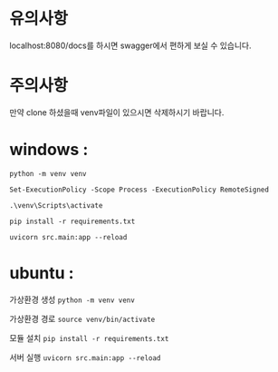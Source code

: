 # 유의사항
localhost:8080/docs를 하시면 swagger에서 편하게 보실 수 있습니다.

# 주의사항
만약 clone 하셨을때 venv파일이 있으시면 삭제하시기 바랍니다.

# windows : 
`python -m venv venv`

`Set-ExecutionPolicy -Scope Process -ExecutionPolicy RemoteSigned`

`.\venv\Scripts\activate`

`pip install -r requirements.txt`

`uvicorn src.main:app --reload`

# ubuntu :
가상환경 생성
`python -m venv venv` 

가상환경 경로
`source venv/bin/activate`

모듈 설치
`pip install -r requirements.txt`

서버 실행
`uvicorn src.main:app --reload`



